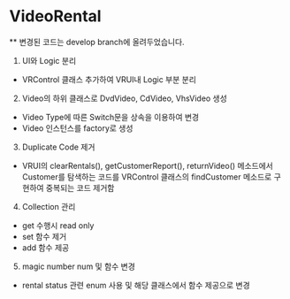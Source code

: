 # VideoRental
** 변경된 코드는 develop branch에 올려두었습니다. 

1. UI와 Logic 분리
- VRControl 클래스 추가하여 VRUI내 Logic 부분 분리

2. Video의 하위 클래스로 DvdVideo, CdVideo, VhsVideo 생성
- Video Type에 따른 Switch문을 상속을 이용하여 변경
- Video 인스턴스를 factory로 생성

3. Duplicate Code 제거
- VRUI의 clearRentals(), getCustomerReport(), returnVideo() 메소드에서 Customer를 탐색하는 코드를 VRControl 클래스의 findCustomer 메소드로 구현하여 중복되는 코드 제거함

4. Collection 관리
- get 수행시 read only
- set 함수 제거
- add 함수 제공

5. magic number num 및 함수 변경
- rental status 관련 enum 사용 및 해당 클래스에서 함수 제공으로 변경
